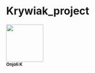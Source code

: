 # Krywiak_project
<a href="https://github.com/Onjoli">
   <img src="https://avatars.githubusercontent.com/u/187041295?v=4?s=100" width="100px;" alt=""/>
   <br /><sub><b>Onjoli K</b></sub>
</a>
